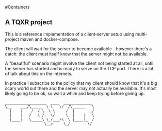 #Containers

## A TQXR project

This is a reference implementation of a client-server setup using multi-project
maven and docker-compose.

The client will wait for the server to become available - however there's a
catch: the client must itself know that the server might not be available.

A "beautiful" scenario might involve the client not being started at all,
until the server has started and is ready to serve on the TCP port. There is
a lot of talk about this on the internets.

In practice I subscribe to the policy that my client should know that it's a big
scary world out there and the server may not actually be available. It's most
likely going to be ok, so wait a while and keep trying before giving up.

```
___________________  ____  _____________ 
\__    ___/\_____  \ \   \/  /\______   \
  |    |    /  / \  \ \     /  |       _/
  |    |   /   \_/.  \/     \  |    |   \
  |____|   \_____\ \_/___/\  \ |____|_  /
                  \__>     \_/        \/ 
```